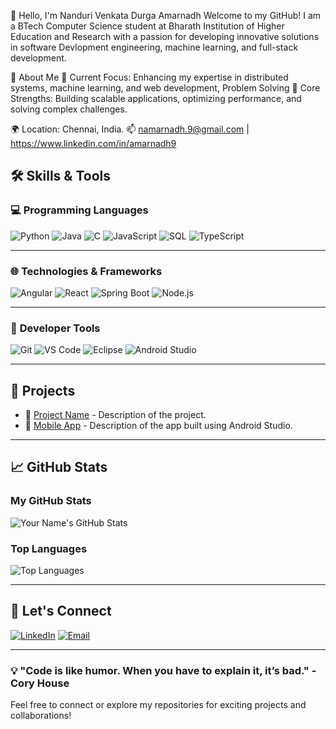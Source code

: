 👋 Hello, I'm Nanduri Venkata Durga Amarnadh
Welcome to my GitHub! I am a BTech Computer Science student at Bharath Institution of Higher Education and Research with a passion for developing innovative solutions in software Devlopment engineering, machine learning, and full-stack development.

🚀 About Me
🔭 Current Focus: Enhancing my expertise in distributed systems, machine learning, and web development, Problem Solving 
🌟 Core Strengths: Building scalable applications, optimizing performance, and solving complex challenges.

🌍 Location: Chennai, India.
📫 namarnadh.9@gmail.com | https://www.linkedin.com/in/amarnadh9

## 🛠️ **Skills & Tools**

### 💻 **Programming Languages**
![Python](https://img.shields.io/badge/Python-3776AB?style=for-the-badge&logo=python&logoColor=white)
![Java](https://img.shields.io/badge/Java-ED8B00?style=for-the-badge&logo=java&logoColor=white)
![C](https://img.shields.io/badge/C-00599C?style=for-the-badge&logo=c&logoColor=white)
![JavaScript](https://img.shields.io/badge/JavaScript-F7DF1E?style=for-the-badge&logo=javascript&logoColor=black)
![SQL](https://img.shields.io/badge/SQL-4479A1?style=for-the-badge&logo=sqlite&logoColor=white)
![TypeScript](https://img.shields.io/badge/TypeScript-3178C6?style=for-the-badge&logo=typescript&logoColor=white)

---

### 🌐 **Technologies & Frameworks**
![Angular](https://img.shields.io/badge/Angular-DD0031?style=for-the-badge&logo=angular&logoColor=white)
![React](https://img.shields.io/badge/React-61DAFB?style=for-the-badge&logo=react&logoColor=black)
![Spring Boot](https://img.shields.io/badge/Spring_Boot-6DB33F?style=for-the-badge&logo=spring&logoColor=white)
![Node.js](https://img.shields.io/badge/Node.js-339933?style=for-the-badge&logo=nodedotjs&logoColor=white)

---

### 🔧 **Developer Tools**
![Git](https://img.shields.io/badge/Git-F05032?style=for-the-badge&logo=git&logoColor=white)
![VS Code](https://img.shields.io/badge/VS_Code-007ACC?style=for-the-badge&logo=visualstudiocode&logoColor=white)
![Eclipse](https://img.shields.io/badge/Eclipse-2C2255?style=for-the-badge&logo=eclipse&logoColor=white)
![Android Studio](https://img.shields.io/badge/Android_Studio-3DDC84?style=for-the-badge&logo=androidstudio&logoColor=white)

---

## 🌟 **Projects**
- 🚀 [Project Name](https://github.com/username/project-link) - Description of the project.
- 📱 [Mobile App](https://github.com/username/project-link) - Description of the app built using Android Studio.

---

## 📈 **GitHub Stats**
### My GitHub Stats
![Your Name's GitHub Stats](https://github-readme-stats.vercel.app/api?username=Amar9nani&show_icons=true&hide_title=true&count_private=true&hide=prs&theme=radical)

### Top Languages
![Top Languages](https://github-readme-stats.vercel.app/api/top-langs/?username=Amar9nani&layout=compact&theme=radical)

---

## 🤝 **Let's Connect**
[![LinkedIn](https://img.shields.io/badge/LinkedIn-0077B5?style=for-the-badge&logo=linkedin&logoColor=white)](https://linkedin.com/in/yourprofile)
[![Email](https://img.shields.io/badge/Email-D14836?style=for-the-badge&logo=gmail&logoColor=white)](mailto:your.email@example.com)

---

### 💡 "Code is like humor. When you have to explain it, it’s bad." - Cory House



Feel free to connect or explore my repositories for exciting projects and collaborations!
